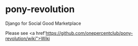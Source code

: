 # pony-revolution
Django for Social Good Marketplace

Please see <a href'https://github.com/onepercentclub/pony-revolution/wiki">Wiki</a>
